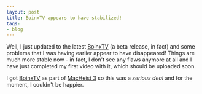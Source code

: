 ```yaml
---
layout: post
title: BoinxTV appears to have stabilized!
tags:
- blog
---
```

Well, I just updated to the latest [BoinxTV](http://www.boinxtv.com) (a beta release, in fact) and some problems that I was having earlier appear to have disappeared! Things are much more stable now - in fact, I don't see any flaws anymore at all and I have just completed my first video with it, which should be uploaded soon.

I got [BoinxTV](http://www.boinxtv.com) as part of [MacHeist 3](http://www.macheist.com) so this was a *serious deal* and for the moment, I couldn't be happier.
